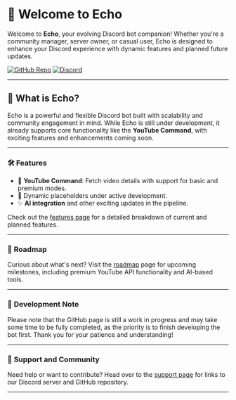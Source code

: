 # 🌟 **Welcome to Echo**
Welcome to **Echo**, your evolving Discord bot companion! Whether you're a community manager, server owner, or casual user, Echo is designed to enhance your Discord experience with dynamic features and planned future updates.

[![GitHub Repo](https://img.shields.io/github/stars/Team-Aiko/Echo?style=social)](https://github.com/Team-Aiko/Echo)
[![Discord](https://img.shields.io/discord/yourserverID?label=Join%20our%20Discord)](https://discord.gg/yourserverinvite)

---

## 🚀 **What is Echo?**
Echo is a powerful and flexible Discord bot built with scalability and community engagement in mind. While Echo is still under development, it already supports core functionality like the **YouTube Command**, with exciting features and enhancements coming soon.

---

### 🛠️ **Features**
- 🎉 **YouTube Command**: Fetch video details with support for basic and premium modes.
- 🚀 Dynamic placeholders under active development.
- ✨ **AI integration** and other exciting updates in the pipeline.

Check out the [features page](./features.md) for a detailed breakdown of current and planned features.

---

### 📅 **Roadmap**
Curious about what's next? Visit the [roadmap](./roadmap.md) page for upcoming milestones, including premium YouTube API functionality and AI-based tools.

---

### 🔧 **Development Note**
Please note that the GitHub page is still a work in progress and may take some time to be fully completed, as the priority is to finish developing the bot first. Thank you for your patience and understanding!

---

### 💬 **Support and Community**
Need help or want to contribute? Head over to the [support page](./support.md) for links to our Discord server and GitHub repository.

---
